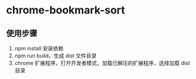 # chrome-bookmark-sort

## 使用步骤

1. npm install 安装依赖
2. npm run build，生成 dist 文件目录
3. chrome 扩展程序，打开开发者模式，加载已解压的扩展程序，选择加载 dist 目录
